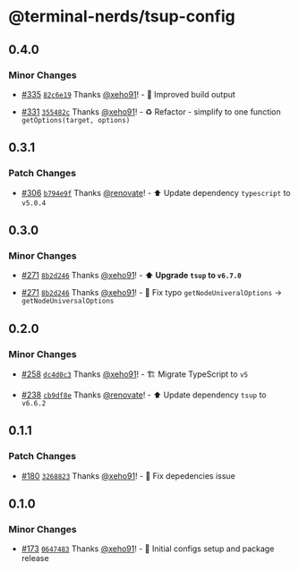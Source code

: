 # @terminal-nerds/tsup-config<!-- markdownlint-disable line-length list-marker-space no-duplicate-header ul-style ul-indent no-bare-urls -->

## 0.4.0

### Minor Changes

-   [#335](https://github.com/terminal-nerds/configs/pull/335) [`82c6e19`](https://github.com/terminal-nerds/configs/commit/82c6e19f5cd0db2b00f75ce4fccac8fa43d4777e) Thanks [@xeho91](https://github.com/xeho91)! - 🔧 Improved build output

-   [#331](https://github.com/terminal-nerds/configs/pull/331) [`355482c`](https://github.com/terminal-nerds/configs/commit/355482c831513c5ccbf24caf12fbb46afe7ef2fe) Thanks [@xeho91](https://github.com/xeho91)! - ♻️ Refactor - simplify to one function `getOptions(target, options)`

## 0.3.1

### Patch Changes

-   [#306](https://github.com/terminal-nerds/configs/pull/306) [`b794e9f`](https://github.com/terminal-nerds/configs/commit/b794e9f973d4b5654d4250891a8c353fbbc78934) Thanks [@renovate](https://github.com/apps/renovate)! - ⬆️ Update dependency `typescript` to `v5.0.4`

## 0.3.0

### Minor Changes

-   [#271](https://github.com/terminal-nerds/configs/pull/271) [`8b2d246`](https://github.com/terminal-nerds/configs/commit/8b2d2461c42686e08d0b8d31616c3d142bb07d26) Thanks [@xeho91](https://github.com/xeho91)! - **⬆️ Upgrade `tsup` to `v6.7.0`**

-   [#271](https://github.com/terminal-nerds/configs/pull/271) [`8b2d246`](https://github.com/terminal-nerds/configs/commit/8b2d2461c42686e08d0b8d31616c3d142bb07d26) Thanks [@xeho91](https://github.com/xeho91)! - 🐛 Fix typo `getNodeUniveralOptions` -> `getNodeUniversalOptions`

## 0.2.0

### Minor Changes

-   [#258](https://github.com/terminal-nerds/configs/pull/258) [`dc4d0c3`](https://github.com/terminal-nerds/configs/commit/dc4d0c33897508fe665e099c1ab939484bb5dd85) Thanks [@xeho91](https://github.com/xeho91)! - 🏗 Migrate TypeScript to `v5`

-   [#238](https://github.com/terminal-nerds/configs/pull/238) [`cb9df8e`](https://github.com/terminal-nerds/configs/commit/cb9df8e105a489ffe5ad9c2d1efae07c953dda73) Thanks [@renovate](https://github.com/apps/renovate)! - ⬆️ Update dependency `tsup` to `v6.6.2`

## 0.1.1

### Patch Changes

-   [#180](https://github.com/terminal-nerds/configs/pull/180) [`3268823`](https://github.com/terminal-nerds/configs/commit/326882328021d44f6a1fb8e0015473d7525715ec) Thanks [@xeho91](https://github.com/xeho91)! - 🐛 Fix depedencies issue

## 0.1.0

### Minor Changes

-   [#173](https://github.com/terminal-nerds/configs/pull/173) [`0647483`](https://github.com/terminal-nerds/configs/commit/0647483a855e7677c8406c1529a1677d969fe693) Thanks [@xeho91](https://github.com/xeho91)! - 🎉 Initial configs setup and package release
